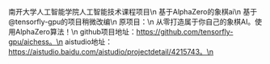 南开大学人工智能学院人工智能技术课程项目\n
基于AlphaZero的象棋ai\n
基于@tensorfly-gpu的项目稍微改编\n
原项目：\n
从零打造属于你自己的象棋AI。使用AlphaZero算法！\n
github项目地址：https://github.com/tensorfly-gpu/aichess。\n
aistudio地址：https://aistudio.baidu.com/aistudio/projectdetail/4215743。\n
